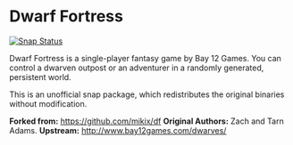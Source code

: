 # Dwarf Fortress

[![Snap Status](https://build.snapcraft.io/badge/ultraviolet-1986/df.svg)](https://build.snapcraft.io/user/ultraviolet-1986/df)

Dwarf Fortress is a single-player fantasy game by Bay 12 Games. You can control
a dwarven outpost or an adventurer in a randomly generated, persistent world.

This is an unofficial snap package, which redistributes the original binaries
without modification.

**Forked from:** <https://github.com/mikix/df>
**Original Authors:** Zach and Tarn Adams.
**Upstream:** http://www.bay12games.com/dwarves/
